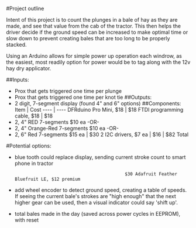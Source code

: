 #Project outline

Intent of this project is to count the plunges in a bale of hay as they are made,
and see that value from the cab of the tractor.  This then helps the driver decide
if the ground speed can be increased to make optimal time or slow down to prevent
creating bales that are too long to be properly stacked.

Using an Arduino allows for simple power up operation each windrow, as the
easiest, most readily option for power would be to tag along with the 12v hay dry
applicator.


##Inputs:
 - Prox that gets triggered one time per plunge
 - Prox that gets triggered one time per knot tie
##Outputs:
 - 2 digit, 7-segment display (found 4" and 6" options)
##Components:
Item | Cost
---- | ----
DFRduino Pro Mini, $18     |                   $18
FTDI programming cable, $18  |                 $18
- 2, 4" RED 7-segments $10 ea        -OR-
- 2, 4" Orange-Red 7-segments $10 ea -OR-
- 2, 6" Red 7-segments $15 ea             |      $30
2 I2C drivers, $7 ea                    |      $16
                                        |         $82 Total
 
#Potential options:
 - blue tooth could replace display, sending current stroke count to smart phone in tractor

                                                 $30 Adafruit Feather Bluefruit LE, $12 premium
 - add wheel encoder to detect ground speed, creating a table of speeds.  If seeing
   the current bale's strokes are "high enough" that the next higher gear can be
   used, then a visual indicator could say 'shift up'.
 - total bales made in the day (saved across power cycles in EEPROM), with reset
